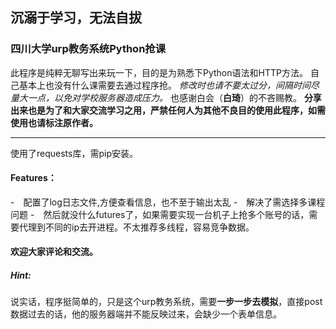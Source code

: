 ## 沉溺于学习，无法自拔 ##

### 四川大学urp教务系统Python抢课 ###

此程序是纯粹无聊写出来玩一下，目的是为熟悉下Python语法和HTTP方法。
自己基本上也没有什么课需要去通过程序抢。 
*修改时也请不要太过分，间隔时间尽量大一点，以免对学校服务器造成压力。* 
也感谢白会（**白琦**）的不吝赐教。
**分享出来也是为了和大家交流学习之用，严禁任何人为其他不良目的使用此程序，如需使用也请标注原作者。**


----------


使用了requests库，需pip安装。

####  Features： 
-　配置了log日志文件,方便查看信息，也不至于输出太乱 
-　解决了需选择多课程问题 
-　然后就没什么futures了，如果需要实现一台机子上抢多个账号的话，需要代理到不同的ip去开进程。不太推荐多线程，容易竞争数据。 

#### 欢迎大家评论和交流。

##### Hint:
说实话，程序挺简单的，只是这个urp教务系统，需要**一步一步去模拟**，直接post数据过去的话，他的服务器端并不能反映过来，会缺少一个表单信息。
